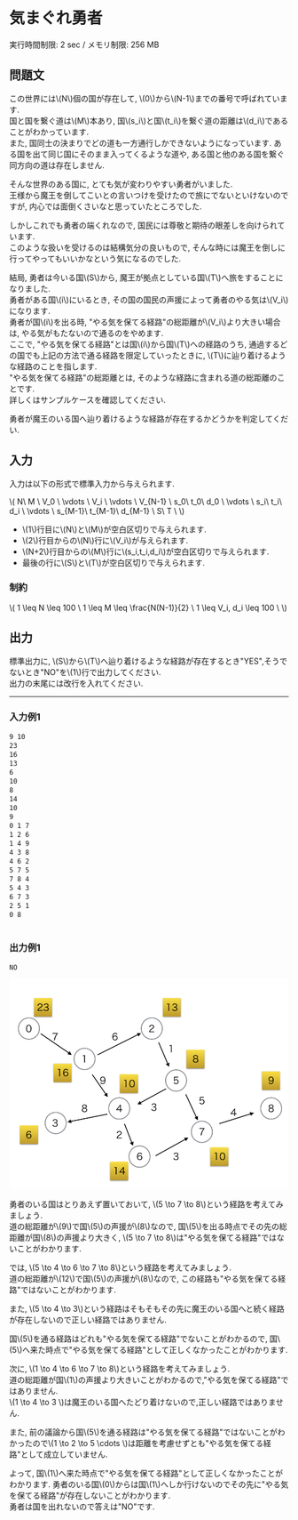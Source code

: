 # 気まぐれ勇者

実行時間制限: 2 sec / メモリ制限: 256 MB  

## 問題文

この世界には\\(N\\)個の国が存在して, \\(0\\)から\\(N-1\\)までの番号で呼ばれています.  
国と国を繋ぐ道は\\(M\\)本あり, 国\\(s_i\\)と国\\(t_i\\)を繋ぐ道の距離は\\(d_i\\)であることがわかっています.  
また, 国同士の決まりでどの道も一方通行しかできないようになっています. 
ある国を出て同じ国にそのまま入ってくるような道や, ある国と他のある国を繋ぐ同方向の道は存在しません.   

そんな世界のある国に, とても気が変わりやすい勇者がいました.  
王様から魔王を倒してこいとの言いつけを受けたので旅にでないといけないのですが, 内心では面倒くさいなと思っていたところでした.  

しかしこれでも勇者の端くれなので, 国民には尊敬と期待の眼差しを向けられています.  
このような扱いを受けるのは結構気分の良いもので, そんな時には魔王を倒しに行ってやってもいいかなという気になるのでした.  

結局, 勇者は今いる国\\(S\\)から, 魔王が拠点としている国\\(T\\)へ旅をすることになりました.  
勇者がある国\\(i\\)にいるとき, その国の国民の声援によって勇者のやる気は\\(V_i\\)になります.  
勇者が国\\(i\\)を出る時, "やる気を保てる経路"の総距離が\\(V_i\\)より大きい場合は, やる気がもたないので通るのをやめます.  
ここで, "やる気を保てる経路"とは国\\(i\\)から国\\(T\\)への経路のうち, 通過するどの国でも上記の方法で通る経路を限定していったときに, \\(T\\)に辿り着けるような経路のことを指します.  
"やる気を保てる経路"の総距離とは, そのような経路に含まれる道の総距離のことです.  
詳しくはサンプルケースを確認してください.  

勇者が魔王のいる国へ辿り着けるような経路が存在するかどうかを判定してくだい.  

## 入力

入力は以下の形式で標準入力から与えられます.  

\\(
N\ M \\
V_0 \\
\vdots \\
V_i \\
\vdots \\
V_{N-1} \\
s_0\ t_0\ d_0 \\
\vdots \\
s_i\ t_i\ d_i \\
\vdots \\
s_{M-1}\ t_{M-1}\ d_{M-1} \\
S\ T \\
\\)

- \\(1\\)行目に\\(N\\)と\\(M\\)が空白区切りで与えられます.
- \\(2\\)行目からの\\(N\\)行に\\(V_i\\)が与えられます.
- \\(N+2\\)行目からの\\(M\\)行に\\(s_i,t_i,d_i\\)が空白区切りで与えられます.
- 最後の行に\\(S\\)と\\(T\\)が空白区切りで与えられます.

### 制約

\\(
1 \leq N \leq 100 \\
1 \leq M \leq \frac{N(N-1)}{2} \\
1 \leq V_i, d_i \leq 100 \\
\\)

## 出力

標準出力に, \\(S\\)から\\(T\\)へ辿り着けるような経路が存在するとき"YES",そうでないとき"NO"を\\(1\\)行で出力してください.  
出力の末尾には改行を入れてください.  


---

### 入力例1

```
9 10
23
16
13
6
10
8
14
10
9
0 1 7
1 2 6
1 4 9
4 3 8
4 6 2
5 7 5
7 8 4
5 4 3
6 7 3
2 5 1
0 8


```

### 出力例1

```
NO

```

![graph.png](graph.png)


勇者のいる国はとりあえず置いておいて, \\(5 \to 7 \to 8\\)という経路を考えてみましょう.  
道の総距離が\\(9\\)で国\\(5\\)の声援が\\(8\\)なので, 国\\(5\\)を出る時点でその先の総距離が国\\(8\\)の声援より大きく, \\(5 \to 7 \to 8\\)は"やる気を保てる経路"ではないことがわかります.  
  
では, \\(5 \to 4 \to 6 \to 7 \to 8\\)という経路を考えてみましょう.  
道の総距離が\\(12\\)で国\\(5\\)の声援が\\(8\\)なので, この経路も"やる気を保てる経路"ではないことがわかります.  
  
また, \\(5 \to 4 \to 3\\)という経路はそもそもその先に魔王のいる国へと続く経路が存在しないので正しい経路ではありません.  
  
国\\(5\\)を通る経路はどれも"やる気を保てる経路"でないことがわかるので, 国\\(5\\)へ来た時点で"やる気を保てる経路"として正しくなかったことがわかります.  
  
次に, \\(1 \to 4 \to 6 \to 7 \to 8\\)という経路を考えてみましょう.  
道の総距離が国\\(1\\)の声援より大きいことがわかるので,"やる気を保てる経路"ではありません.  
\\(1 \to 4 \to 3 \\)は魔王のいる国へたどり着けないので,正しい経路ではありません.  
  
また, 前の議論から国\\(5\\)を通る経路は"やる気を保てる経路"ではないことがわかったので\\(1 \to 2 \to 5 \cdots \\)は距離を考慮せずとも"やる気を保てる経路"として成立していません.  


よって, 国\\(1\\)へ来た時点で"やる気を保てる経路"として正しくなかったことがわかります.
勇者のいる国\\(0\\)からは国\\(1\\)へしか行けないのでその先に"やる気を保てる経路"が存在しないことがわかります.  
勇者は国を出れないので答えは"NO"です.  